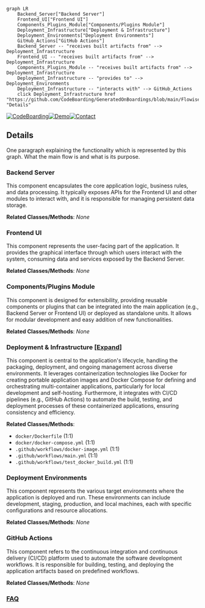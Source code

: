 ```mermaid
graph LR
    Backend_Server["Backend Server"]
    Frontend_UI["Frontend UI"]
    Components_Plugins_Module["Components/Plugins Module"]
    Deployment_Infrastructure["Deployment & Infrastructure"]
    Deployment_Environments["Deployment Environments"]
    GitHub_Actions["GitHub Actions"]
    Backend_Server -- "receives built artifacts from" --> Deployment_Infrastructure
    Frontend_UI -- "receives built artifacts from" --> Deployment_Infrastructure
    Components_Plugins_Module -- "receives built artifacts from" --> Deployment_Infrastructure
    Deployment_Infrastructure -- "provides to" --> Deployment_Environments
    Deployment_Infrastructure -- "interacts with" --> GitHub_Actions
    click Deployment_Infrastructure href "https://github.com/CodeBoarding/GeneratedOnBoardings/blob/main/Flowise/Deployment_Infrastructure.md" "Details"
```

[![CodeBoarding](https://img.shields.io/badge/Generated%20by-CodeBoarding-9cf?style=flat-square)](https://github.com/CodeBoarding/GeneratedOnBoardings)[![Demo](https://img.shields.io/badge/Try%20our-Demo-blue?style=flat-square)](https://www.codeboarding.org/demo)[![Contact](https://img.shields.io/badge/Contact%20us%20-%20contact@codeboarding.org-lightgrey?style=flat-square)](mailto:contact@codeboarding.org)

## Details

One paragraph explaining the functionality which is represented by this graph. What the main flow is and what is its purpose.

### Backend Server
This component encapsulates the core application logic, business rules, and data processing. It typically exposes APIs for the Frontend UI and other modules to interact with, and it is responsible for managing persistent data storage.


**Related Classes/Methods**: _None_

### Frontend UI
This component represents the user-facing part of the application. It provides the graphical interface through which users interact with the system, consuming data and services exposed by the Backend Server.


**Related Classes/Methods**: _None_

### Components/Plugins Module
This component is designed for extensibility, providing reusable components or plugins that can be integrated into the main application (e.g., Backend Server or Frontend UI) or deployed as standalone units. It allows for modular development and easy addition of new functionalities.


**Related Classes/Methods**: _None_

### Deployment & Infrastructure [[Expand]](./Deployment_Infrastructure.md)
This component is central to the application's lifecycle, handling the packaging, deployment, and ongoing management across diverse environments. It leverages containerization technologies like Docker for creating portable application images and Docker Compose for defining and orchestrating multi-container applications, particularly for local development and self-hosting. Furthermore, it integrates with CI/CD pipelines (e.g., GitHub Actions) to automate the build, testing, and deployment processes of these containerized applications, ensuring consistency and efficiency.


**Related Classes/Methods**:

- `docker/Dockerfile` (1:1)
- `docker/docker-compose.yml` (1:1)
- `.github/workflows/docker-image.yml` (1:1)
- `.github/workflows/main.yml` (1:1)
- `.github/workflows/test_docker_build.yml` (1:1)


### Deployment Environments
This component represents the various target environments where the application is deployed and run. These environments can include development, staging, production, and local machines, each with specific configurations and resource allocations.


**Related Classes/Methods**: _None_

### GitHub Actions
This component refers to the continuous integration and continuous delivery (CI/CD) platform used to automate the software development workflows. It is responsible for building, testing, and deploying the application artifacts based on predefined workflows.


**Related Classes/Methods**: _None_



### [FAQ](https://github.com/CodeBoarding/GeneratedOnBoardings/tree/main?tab=readme-ov-file#faq)